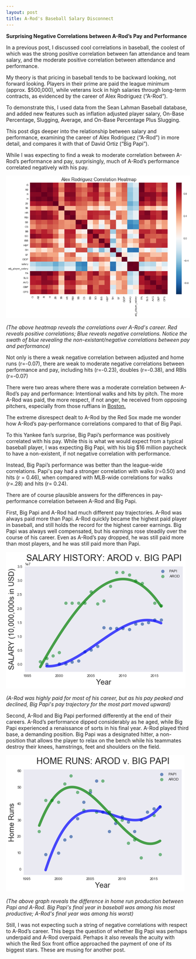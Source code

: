 ```yaml
---
layout: post
title: A-Rod's Baseball Salary Disconnect
---
```


**Surprising Negative Correlations between A-Rod’s Pay and Performance**

In a previous post, I discussed cool correlations in baseball, the coolest of which was the strong positive correlation between fan attendance and team salary, and the moderate positive correlation between attendance and performance.

My theory is that pricing in baseball tends to be backward looking, not forward looking. Players in their prime are paid the league minimum (approx. $500,000), while veterans lock in high salaries through long-term contracts, as evidenced by the career of Alex Rodriguez (“A-Rod”).

To demonstrate this, I used data from the Sean Lahman Baseball database, and added new features such as inflation adjusted player salary, On-Base Percentage, Slugging, Average, and On-Base Percentage Plus Slugging.

This post digs deeper into the relationship between salary and performance, examining the career of Alex Rodriguez (“A-Rod”) in more detail, and compares it with that of David Ortiz (“Big Papi”).

While I was expecting to find a weak to moderate correlation between A-Rod’s performance and pay, surprisingly, much of A-Rod’s performance correlated negatively with his pay.

![Heat](../images/AROD/ARODHEAT.png)

*(The above heatmap reveals the correlations over A-Rod's career.  Red reveals positive correlations; Blue reveals negative correlations. Notice the swath of blue revealing the non-existant/negative correlations between pay and performance)*

Not only is there a weak negative correlation between adjusted and home runs (r=-0.07), there are weak to moderate negative correlations between performance and pay, including hits (r=-0.23),  doubles (r=-0.38),  and RBIs (r=-0.07)

There were two areas where there was a moderate correlation between A-Rod’s pay and performance: Intentional walks and hits by pitch. The more A-Rod was paid, the more respect, if not anger, he received from opposing pitchers, especially from those ruffians in [Boston.](https://www.youtube.com/watch?v=dNvh8duFn3s)

The extreme disrespect dealt to A-Rod by the Red Sox made me wonder how A-Rod’s pay-performance correlations compared to that of Big Papi.

To this Yankee fan’s surprise, Big Papi’s performance was positively correlated with his pay.  While this is what we would expect from a typical baseball player, I was expecting Big Papi, with his big $16 million paycheck to have a non-existent, if not negative correlation with performance.

Instead, Big Papi’s performance was better than the league-wide correlations. Papi's pay had a stronger correlation with walks (r=0.50) and hits (r = 0.46), when compared with MLB-wide correlations for walks (r=.28) and hits (r= 0.24).

There are of course plausible answers for the differences in pay-performance correlation between A-Rod and Big Papi.

First, Big Papi and A-Rod had much different pay trajectories. A-Rod was always paid more than Papi. A-Rod quickly became the highest paid player in baseball, and still holds the record for the highest career earnings. Big Papi was always well compensated, but his earnings rose steadily over the course of his career. Even as A-Rod’s pay dropped, he was still paid more than most players, and he was still paid more than Papi.

![Pay](../images/AROD/homers.png)

*(A-Rod was highly paid for most of his career, but as his pay peaked and declined, Big Papi's pay trajectory for the most part moved upward)*

Second, A-Rod and Big Papi performed differently at the end of their careers. A-Rod’s performance dipped considerably as he aged, while Big Papi experienced a renaissance of sorts in his final year.   A-Rod played third base, a demanding position. Big Papi was a designated hitter, a non-position that allows the player to relax on the bench while his teammates destroy their knees, hamstrings, feet and shoulders on the field.

![Pay](../images/AROD/pay.png)

*(The above graph reveals the difference in home run production between Papi and A-Rod. Big Papi's final year in baseball was among his most productive; A-Rod's final year was among his worst)*

Still, I was not expecting such a string of negative correlations with respect to A-Rod’s career.  This begs the question of whether Big Papi was perhaps underpaid and A-Rod overpaid. Perhaps it also reveals the acuity with which the Red Sox front office approached the payment of one of its biggest stars. These are musing for another post.
